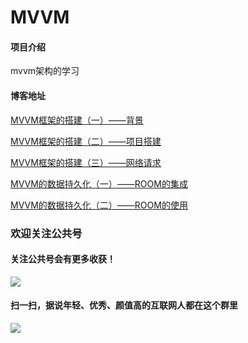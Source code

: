 # MVVM

#### 项目介绍
mvvm架构的学习

#### 博客地址
[MVVM框架的搭建（一）——背景](https://www.jianshu.com/p/60dc39a8553a)

[MVVM框架的搭建（二）——项目搭建](https://www.jianshu.com/p/6a5a9803d03b)

[MVVM框架的搭建（三）——网络请求](https://www.jianshu.com/p/df2bde94c0bd)

[MVVM的数据持久化（一）——ROOM的集成](https://www.jianshu.com/p/0159a5f1c557)

[MVVM的数据持久化（二）——ROOM的使用](https://www.jianshu.com/p/9e0129c4fbd4)

### 欢迎关注公共号
#### 关注公共号会有更多收获！
![](https://upload-images.jianshu.io/upload_images/3258163-635809c97c6586e8.png?imageMogr2/auto-orient/strip%7CimageView2/2/w/1240)

#### 扫一扫，据说年轻、优秀、颜值高的互联网人都在这个群里
![](https://upload-images.jianshu.io/upload_images/3258163-a7132ff7effe4397.jpg?imageMogr2/auto-orient/strip%7CimageView2/2/w/1240)
